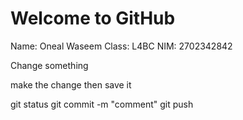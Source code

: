 # Welcome to GitHub

Name: Oneal Waseem
Class: L4BC
NIM: 2702342842

Change something

make the change then save it

git status
git commit -m "comment"
git push